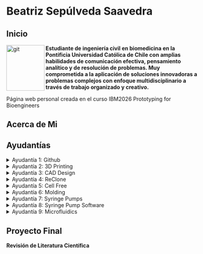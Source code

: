 # Beatriz Sepúlveda Saavedra

## Inicio
<img align="left" width="100" height="120" alt="git" src="https://uc36f16c9999fe66dbc6df53ad19.previews.dropboxusercontent.com/p/thumb/AB23fc-Ep6U2KTh0z0pilArgnFpj3ZYfnq1vBM9nFeUSriOZh3kXiX0A-HwmnchadGM_XZ8-mQHED_pFymKfBgkC1foDlTtaAf_3XVUlW2mdnFff7ZvJRJH2s8_VyQ992XYaOV4ak8HVVt1fTQA0Mm0o6Jkd8Yw4qccok8zEKA9eUJMJTvndAcuNDIzTChaizm2smYIhRsMrgyLT1BZQuIhSiGyPykOUPhB3l4H2PMODezu0xbnon92NM5ZTJ1OHJMx9HuuEvznLFxGsnIFFSRgSJ_Kjzh12c3qJ3WyY9Tff1erhz076Y4zCbKE00MVjh2XbhRES6HmKal11RWPipmjmtB3K6Yg3wkEayY_e69mkp0Qvt96X3Oata5ZSAXGJzAofGbNubxq3zNHrqlEtxzQSMpHYge5LaGPo75E5S-XJYbsnAsUaXqNusb_xlJVuy04OJXK29TaD4MDoojaSYLMjcVLdsehUSPiHaSkPSMSFtw/p.jpeg">

**Estudiante de ingeniería civil en biomedicina en la Pontificia Universidad Católica de Chile con amplias habilidades de comunicación efectiva, pensamiento analítico y de resolución de problemas. Muy comprometida a la aplicación de soluciones innovadoras a problemas complejos con enfoque multidisciplinario a través de trabajo organizado y creativo.**

Página web personal creada en el curso IBM2026 Prototyping for Bioengineers

## Acerca de Mi



## Ayudantías
<details>
<summary>Ayudantía 1: Github</summary>
  <img align="left" width="120" height="100" alt="github" src="https://www.oomnitza.com/wp-content/uploads/2022/06/github-logo-300x300.png">
  
> **GitHub** es la plataforma más grande para los repositorios de Git y es el punto central de colaboración para millones de desarrolladores y proyectos. Un gran porcentaje de todos los repositorios de Git están alojados en GitHub, y muchos proyectos de código abierto lo utilizan para el alojamiento de Git, el seguimiento de problemas, la revisión de código y otras cosas
  
GitHub: https://github.com/bvsepulv/bvsepulv.github.io/files/11107020/2023-03-16.Clase.4.GitHub.pdf


</details>

<details>
<summary>Ayudantía 2: 3D Printing</summary>
  <img align="left" width="120" height="100" alt="printing" src="https://ugc.futurelearn.com/uploads/images/84/e7/large_hero_84e75fcd-2d69-46d8-b5ad-8e446a29797b.png">

> La **impresión 3D** es una de tecnología de fabricación por adición donde un objeto tridimensional es creado mediante la superposición de capas sucesivas de material. Las impresoras 3D son por lo general más rápidas, más baratas y fáciles de usar, pero, están sometidas a un compromiso entre su precio de adquisición y la tolerancia en las medidas de los objetos producidos
  
Impresion 3D: https://github.com/bvsepulv/bvsepulv.github.io/files/11107021/2023-03-23.Clase.6.Impresion.3D.pdf

</details>

<details>
<summary>Ayudantía 3: CAD Design</summary>
  Pronto

</details>

<details>
<summary>Ayudantía 4: ReClone</summary>
  Pronto

</details>

<details>
<summary>Ayudantía 5: Cell Free</summary>
  Pronto

</details>

<details>
<summary>Ayudantía 6: Molding</summary>
  Pronto

</details>

<details>
<summary>Ayudantía 7: Syringe Pumps</summary>
  Pronto

</details>

<details>
<summary>Ayudantía 8: Syringe Pump Software</summary>
  Pronto

</details>

<details>
<summary>Ayudantía 9: Microfluidics</summary>
  Pronto

</details>


## Proyecto Final
**Revisión de Literatura Científica**


